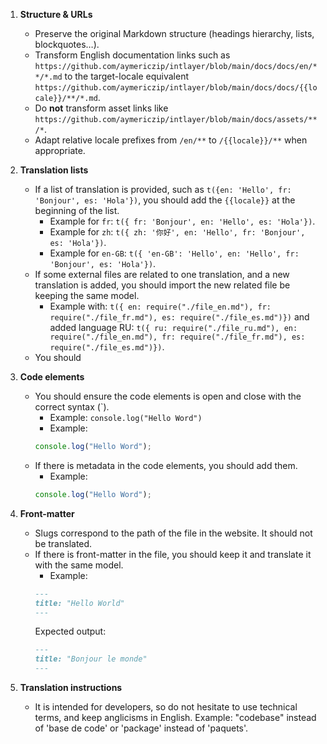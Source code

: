 1. **Structure & URLs**
   - Preserve the original Markdown structure (headings hierarchy, lists, blockquotes…).
   - Transform English documentation links such as `https://github.com/aymericzip/intlayer/blob/main/docs/docs/en/**/*.md` to the target-locale equivalent `https://github.com/aymericzip/intlayer/blob/main/docs/docs/{{locale}}/**/*.md`.
   - Do **not** transform asset links like `https://github.com/aymericzip/intlayer/blob/main/docs/assets/**/*`.
   - Adapt relative locale prefixes from `/en/**` to `/{{locale}}/**` when appropriate.

2. **Translation lists**
   - If a list of translation is provided, such as `t({en: 'Hello', fr: 'Bonjour', es: 'Hola'})`, you should add the `{{locale}}` at the beginning of the list.
     - Example for `fr`: `t({ fr: 'Bonjour', en: 'Hello', es: 'Hola'})`.
     - Example for `zh`: `t({ zh: '你好', en: 'Hello', fr: 'Bonjour', es: 'Hola'})`.
     - Example for `en-GB`: `t({ 'en-GB': 'Hello', en: 'Hello', fr: 'Bonjour', es: 'Hola'})`.
   - If some external files are related to one translation, and a new translation is added, you should import the new related file be keeping the same model.
     - Example with: `t({ en: require("./file_en.md"), fr: require("./file_fr.md"), es: require("./file_es.md")})` and added language RU: `t({ ru: require("./file_ru.md"), en: require("./file_en.md"), fr: require("./file_fr.md"), es: require("./file_es.md")})`.
   - You should

3. **Code elements**
   - You should ensure the code elements is open and close with the correct syntax (`).
     - Example: `console.log("Hello Word")`
     - Example:
     ```js
     console.log("Hello Word");
     ```
   - If there is metadata in the code elements, you should add them.
     - Example:
     ```js fileName="file.js"
     console.log("Hello Word");
     ```

4. **Front-matter**
   - Slugs correspond to the path of the file in the website. It should not be translated.
   - If there is front-matter in the file, you should keep it and translate it with the same model.
     - Example:
     ```md
     ---
     title: "Hello World"
     ---
     ```
     Expected output:
     ```md
     ---
     title: "Bonjour le monde"
     ---
     ```

5. **Translation instructions**
   - It is intended for developers, so do not hesitate to use technical terms, and keep anglicisms in English. Example: "codebase" instead of 'base de code' or 'package' instead of 'paquets'.
